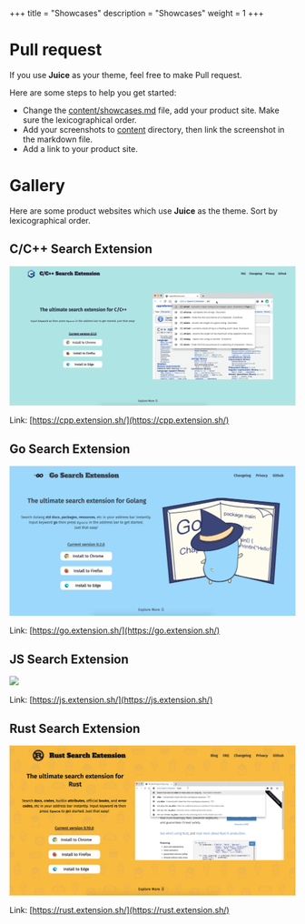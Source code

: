 +++
title = "Showcases"
description = "Showcases"
weight = 1
+++

# Pull request

If you use **Juice** as your theme, feel free to make Pull request.

Here are some steps to help you get started:
 
- Change the [content/showcases.md](https://github.com/huhu/juice/blob/master/content/showcases.md) file, add your product site. Make sure the lexicographical order.
- Add your screenshots to [content](https://github.com/huhu/juice/tree/master/static/showcases) directory, then link the screenshot in the markdown file.
- Add a link to your product site.

# Gallery

Here are some product websites which use **Juice** as the theme.
Sort by lexicographical order. 

## C/C++ Search Extension

![](/cpp-search-extension.png)

Link: [https://cpp.extension.sh/](https://cpp.extension.sh/)

## Go Search Extension

![](/go-search-extension.png)

Link: [https://go.extension.sh/](https://go.extension.sh/)

## JS Search Extension

![](/js-search-extension.png)

Link: [https://js.extension.sh/](https://js.extension.sh/)

## Rust Search Extension

![](/rust-search-extension.png)

Link: [https://rust.extension.sh/](https://rust.extension.sh/)
